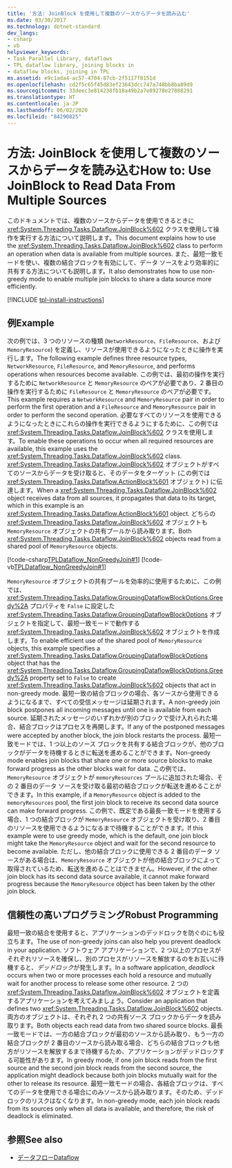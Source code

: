 ```yaml
---
title: '方法: JoinBlock を使用して複数のソースからデータを読み込む'
ms.date: 03/30/2017
ms.technology: dotnet-standard
dev_langs:
- csharp
- vb
helpviewer_keywords:
- Task Parallel Library, dataflows
- TPL dataflow library, joining blocks in
- dataflow blocks, joining in TPL
ms.assetid: e9c1ada4-ac57-4704-87cb-2f5117f8151d
ms.openlocfilehash: cd2f5c65f45d83ef23643dcc747a748bb8ba89d9
ms.sourcegitcommit: 33deec3e814238fb18a49b2a7e89278e27888291
ms.translationtype: HT
ms.contentlocale: ja-JP
ms.lasthandoff: 06/02/2020
ms.locfileid: "84290825"
---
```

# <a name="how-to-use-joinblock-to-read-data-from-multiple-sources"></a><span data-ttu-id="30ba7-102">方法: JoinBlock を使用して複数のソースからデータを読み込む</span><span class="sxs-lookup"><span data-stu-id="30ba7-102">How to: Use JoinBlock to Read Data From Multiple Sources</span></span>
<span data-ttu-id="30ba7-103">このドキュメントでは、複数のソースからデータを使用できるときに <xref:System.Threading.Tasks.Dataflow.JoinBlock%602> クラスを使用して操作を実行する方法について説明します。</span><span class="sxs-lookup"><span data-stu-id="30ba7-103">This document explains how to use the <xref:System.Threading.Tasks.Dataflow.JoinBlock%602> class to perform an operation when data is available from multiple sources.</span></span> <span data-ttu-id="30ba7-104">また、最短一致モードを使い、複数の結合ブロックを有効にして、データ ソースをより効率的に共有する方法についても説明します。</span><span class="sxs-lookup"><span data-stu-id="30ba7-104">It also demonstrates how to use non-greedy mode to enable multiple join blocks to share a data source more efficiently.</span></span>

[!INCLUDE [tpl-install-instructions](../../../includes/tpl-install-instructions.md)]

## <a name="example"></a><span data-ttu-id="30ba7-105">例</span><span class="sxs-lookup"><span data-stu-id="30ba7-105">Example</span></span>  
 <span data-ttu-id="30ba7-106">次の例では、3 つのリソースの種類 (`NetworkResource`、`FileResource`、および `MemoryResource`) を定義し、リソースが使用できるようになったときに操作を実行します。</span><span class="sxs-lookup"><span data-stu-id="30ba7-106">The following example defines three resource types, `NetworkResource`, `FileResource`, and `MemoryResource`, and performs operations when resources become available.</span></span> <span data-ttu-id="30ba7-107">この例では、最初の操作を実行するために `NetworkResource` と `MemoryResource` のペアが必要であり、2 番目の操作を実行するために `FileResource` と `MemoryResource` のペアが必要です。</span><span class="sxs-lookup"><span data-stu-id="30ba7-107">This example requires a `NetworkResource` and `MemoryResource` pair in order to perform the first operation and a `FileResource` and `MemoryResource` pair in order to perform the second operation.</span></span> <span data-ttu-id="30ba7-108">必要なすべてのリソースを使用できるようになったときにこれらの操作を実行できるようにするために、この例では <xref:System.Threading.Tasks.Dataflow.JoinBlock%602> クラスを使用します。</span><span class="sxs-lookup"><span data-stu-id="30ba7-108">To enable these operations to occur when all required resources are available, this example uses the <xref:System.Threading.Tasks.Dataflow.JoinBlock%602> class.</span></span> <span data-ttu-id="30ba7-109"><xref:System.Threading.Tasks.Dataflow.JoinBlock%602> オブジェクトがすべてのソースからデータを受け取ると、そのデータをターゲット (この例では <xref:System.Threading.Tasks.Dataflow.ActionBlock%601> オブジェクト) に伝達します。</span><span class="sxs-lookup"><span data-stu-id="30ba7-109">When a <xref:System.Threading.Tasks.Dataflow.JoinBlock%602> object receives data from all sources, it propagates that data to its target, which in this example is an <xref:System.Threading.Tasks.Dataflow.ActionBlock%601> object.</span></span> <span data-ttu-id="30ba7-110">どちらの <xref:System.Threading.Tasks.Dataflow.JoinBlock%602> オブジェクトも `MemoryResource` オブジェクトの共有プールから読み取ります。</span><span class="sxs-lookup"><span data-stu-id="30ba7-110">Both <xref:System.Threading.Tasks.Dataflow.JoinBlock%602> objects read from a shared pool of `MemoryResource` objects.</span></span>  
  
 [!code-csharp[TPLDataflow_NonGreedyJoin#1](../../../samples/snippets/csharp/VS_Snippets_Misc/tpldataflow_nongreedyjoin/cs/nongreedyjoin.cs#1)]
 [!code-vb[TPLDataflow_NonGreedyJoin#1](../../../samples/snippets/visualbasic/VS_Snippets_Misc/tpldataflow_nongreedyjoin/vb/nongreedyjoin.vb#1)]  
  
 <span data-ttu-id="30ba7-111">`MemoryResource` オブジェクトの共有プールを効率的に使用するために、この例では、<xref:System.Threading.Tasks.Dataflow.GroupingDataflowBlockOptions.Greedy%2A> プロパティを `False` に設定した <xref:System.Threading.Tasks.Dataflow.GroupingDataflowBlockOptions> オブジェクトを指定して、最短一致モードで動作する <xref:System.Threading.Tasks.Dataflow.JoinBlock%602> オブジェクトを作成します。</span><span class="sxs-lookup"><span data-stu-id="30ba7-111">To enable efficient use of the shared pool of `MemoryResource` objects, this example specifies a <xref:System.Threading.Tasks.Dataflow.GroupingDataflowBlockOptions> object that has the <xref:System.Threading.Tasks.Dataflow.GroupingDataflowBlockOptions.Greedy%2A> property set to `False` to create <xref:System.Threading.Tasks.Dataflow.JoinBlock%602> objects that act in non-greedy mode.</span></span> <span data-ttu-id="30ba7-112">最短一致の結合ブロックの場合、各ソースから使用できるようになるまで、すべての受信メッセージは延期されます。</span><span class="sxs-lookup"><span data-stu-id="30ba7-112">A non-greedy join block postpones all incoming messages until one is available from each source.</span></span> <span data-ttu-id="30ba7-113">延期されたメッセージのいずれかが別のブロックで受け入れられた場合、結合ブロックはプロセスを再開します。</span><span class="sxs-lookup"><span data-stu-id="30ba7-113">If any of the postponed messages were accepted by another block, the join block restarts the process.</span></span> <span data-ttu-id="30ba7-114">最短一致モードでは、1 つ以上のソース ブロックを共有する結合ブロックが、他のブロックがデータを待機するときに転送を進めることができます。</span><span class="sxs-lookup"><span data-stu-id="30ba7-114">Non-greedy mode enables join blocks that share one or more source blocks to make forward progress as the other blocks wait for data.</span></span> <span data-ttu-id="30ba7-115">この例では、`MemoryResource` オブジェクトが `memoryResources` プールに追加された場合、その 2 番目のデータ ソースを受け取る最初の結合ブロックが転送を進めることができます。</span><span class="sxs-lookup"><span data-stu-id="30ba7-115">In this example, if a `MemoryResource` object is added to the `memoryResources` pool, the first join block to receive its second data source can make forward progress.</span></span> <span data-ttu-id="30ba7-116">この例で、既定である最長一致モードを使用する場合、1 つの結合ブロックが `MemoryResource` オブジェクトを受け取り、2 番目のリソースを使用できるようになるまで待機することができます。</span><span class="sxs-lookup"><span data-stu-id="30ba7-116">If this example were to use greedy mode, which is the default, one join block might take the `MemoryResource` object and wait for the second resource to become available.</span></span> <span data-ttu-id="30ba7-117">ただし、他の結合ブロックに使用できる 2 番目のデータ ソースがある場合は、`MemoryResource` オブジェクトが他の結合ブロックによって取得されているため、転送を進めることはできません。</span><span class="sxs-lookup"><span data-stu-id="30ba7-117">However, if the other join block has its second data source available, it cannot make forward progress because the `MemoryResource` object has been taken by the other join block.</span></span>  
  
## <a name="robust-programming"></a><span data-ttu-id="30ba7-118">信頼性の高いプログラミング</span><span class="sxs-lookup"><span data-stu-id="30ba7-118">Robust Programming</span></span>  
 <span data-ttu-id="30ba7-119">最短一致の結合を使用すると、アプリケーションのデッドロックを防ぐのにも役立ちます。</span><span class="sxs-lookup"><span data-stu-id="30ba7-119">The use of non-greedy joins can also help you prevent deadlock in your application.</span></span> <span data-ttu-id="30ba7-120">ソフトウェア アプリケーションで、2 つ以上のプロセスがそれぞれリソースを確保し、別のプロセスがリソースを解放するのをお互いに待機すると、*デッドロック*が発生します。</span><span class="sxs-lookup"><span data-stu-id="30ba7-120">In a software application, *deadlock* occurs when two or more processes each hold a resource and mutually wait for another process to release some other resource.</span></span> <span data-ttu-id="30ba7-121">2 つの <xref:System.Threading.Tasks.Dataflow.JoinBlock%602> オブジェクトを定義するアプリケーションを考えてみましょう。</span><span class="sxs-lookup"><span data-stu-id="30ba7-121">Consider an application that defines two <xref:System.Threading.Tasks.Dataflow.JoinBlock%602> objects.</span></span> <span data-ttu-id="30ba7-122">両方のオブジェクトは、それぞれ 2 つの共有ソース ブロックからデータを読み取ります。</span><span class="sxs-lookup"><span data-stu-id="30ba7-122">Both objects each read data from two shared source blocks.</span></span> <span data-ttu-id="30ba7-123">最長一致モードでは、一方の結合ブロックが最初のソースから読み取り、もう一方の結合ブロックが 2 番目のソースから読み取る場合、どちらの結合ブロックも他方がリソースを解放するまで待機するため、アプリケーションがデッドロックする可能性があります。</span><span class="sxs-lookup"><span data-stu-id="30ba7-123">In greedy mode, if one join block reads from the first source and the second join block reads from the second source, the application might deadlock because both join blocks mutually wait for the other to release its resource.</span></span> <span data-ttu-id="30ba7-124">最短一致モードの場合、各結合ブロックは、すべてのデータを使用できる場合にのみソースから読み取ります。そのため、デッドロックのリスクはなくなります。</span><span class="sxs-lookup"><span data-stu-id="30ba7-124">In non-greedy mode, each join block reads from its sources only when all data is available, and therefore, the risk of deadlock is eliminated.</span></span>  
  
## <a name="see-also"></a><span data-ttu-id="30ba7-125">参照</span><span class="sxs-lookup"><span data-stu-id="30ba7-125">See also</span></span>

- [<span data-ttu-id="30ba7-126">データフロー</span><span class="sxs-lookup"><span data-stu-id="30ba7-126">Dataflow</span></span>](dataflow-task-parallel-library.md)
